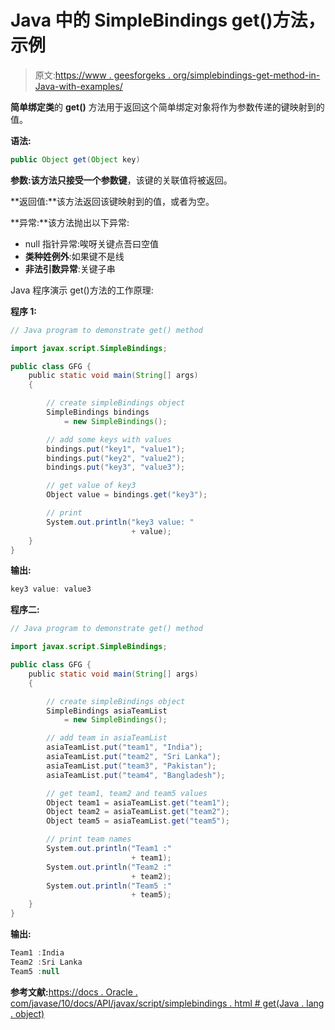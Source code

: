 # Java 中的 SimpleBindings get()方法，示例

> 原文:[https://www . geesforgeks . org/simplebindings-get-method-in-Java-with-examples/](https://www.geeksforgeeks.org/simplebindings-get-method-in-java-with-examples/)

**简单绑定类**的 **get()** 方法用于返回这个简单绑定对象将作为参数传递的键映射到的值。

**语法:**

```java
public Object get(Object key)

```

**参数:**该方法只接受一个参数**键**，该键的关联值将被返回。

**返回值:**该方法返回该键映射到的值，或者为空。

**异常:**该方法抛出以下异常:

*   null 指针异常:唉呀关键点吾曰空值
*   **类种姓例外**:如果键不是线
*   **非法引数异常**:关键子串

Java 程序演示 get()方法的工作原理:

**程序 1:**

```java
// Java program to demonstrate get() method

import javax.script.SimpleBindings;

public class GFG {
    public static void main(String[] args)
    {

        // create simpleBindings object
        SimpleBindings bindings
            = new SimpleBindings();

        // add some keys with values
        bindings.put("key1", "value1");
        bindings.put("key2", "value2");
        bindings.put("key3", "value3");

        // get value of key3
        Object value = bindings.get("key3");

        // print
        System.out.println("key3 value: "
                           + value);
    }
}
```

**输出:**

```java
key3 value: value3

```

**程序二:**

```java
// Java program to demonstrate get() method

import javax.script.SimpleBindings;

public class GFG {
    public static void main(String[] args)
    {

        // create simpleBindings object
        SimpleBindings asiaTeamList
            = new SimpleBindings();

        // add team in asiaTeamList
        asiaTeamList.put("team1", "India");
        asiaTeamList.put("team2", "Sri Lanka");
        asiaTeamList.put("team3", "Pakistan");
        asiaTeamList.put("team4", "Bangladesh");

        // get team1, team2 and team5 values
        Object team1 = asiaTeamList.get("team1");
        Object team2 = asiaTeamList.get("team2");
        Object team5 = asiaTeamList.get("team5");

        // print team names
        System.out.println("Team1 :"
                           + team1);
        System.out.println("Team2 :"
                           + team2);
        System.out.println("Team5 :"
                           + team5);
    }
}
```

**输出:**

```java
Team1 :India
Team2 :Sri Lanka
Team5 :null

```

**参考文献:**[https://docs . Oracle . com/javase/10/docs/API/javax/script/simplebindings . html # get(Java . lang . object)](https://docs.oracle.com/javase/10/docs/api/javax/script/SimpleBindings.html#get(java.lang.Object))